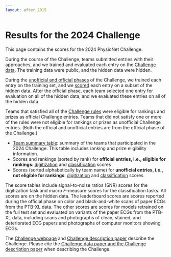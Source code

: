 ```yaml
---
layout: after_2015
---
```


# Results for the 2024 Challenge

This page contains the scores for the 2024 PhysioNet Challenge.

During the course of the Challenge, teams submitted entries with their approaches, and we trained and evaluated each entry on the [Challenge data](../#data). The training data were public, and the hidden data were hidden.

During the [unofficial and official phases](../#rules) of the Challenge, we trained each entry on the training set, and we [scored](../#scoring) each entry on a subset of the hidden data. After the official phase, each team selected one entry for evaluation on all of the hidden data, and we evaluated these entries on all of the hidden data.

Teams that satisfied all of the [Challenge rules](../#rules) were eligible for rankings and prizes as official Challenge entries. Teams that did not satisfy one or more of the rules were not eligible for rankings or prizes as unofficial Challenge entries. (Both the official and unofficial entries are from the official phase of the Challenge.)

- [Team summary table](team_summary_table.tsv): summary of the teams that participated in the 2024 Challenge. This table includes ranking and prize eligibility information.
- Scores and rankings (sorted by rank) for __official entries, i.e., eligible for rankings__: [digitization](official_scores_digitization.tsv) and [classification](official_scores_classification.tsv) scores
- Scores (sorted alphabetically by team name) for __unofficial entries, i.e., not eligible for rankings__: [digitization](unofficial_scores_digitization.tsv) and [classification](unofficial_scores_classification.tsv) scores

The score tables include signal-to-noise ratios (SNR) scores for the digitization task and macro _F_-measure scores for the classification tasks. All scores are on the hidden data. The leaderboard scores are scores reported during the official phase on color and black-and-white scans of paper ECGs from the PTB-XL data. The other scores are scores for models retrained on the full test set and evaluated on variants of the paper ECGs from the PTB-XL data, including scans and photographs of clean, stained, and deteriorated ECG papers and photographs of computer monitors showing ECGs.

The [Challenge webpage](../) and [Challenge description paper](../papers/) describe the Challenge. Please cite the [Challenge data paper and the Challenge description paper](../papers/) when describing the Challenge. 